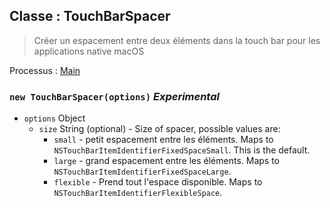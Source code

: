 ## Classe : TouchBarSpacer

> Créer un espacement entre deux éléments dans la touch bar pour les applications native macOS

Processus : [Main](../tutorial/application-architecture.md#main-and-renderer-processes)

### `new TouchBarSpacer(options)` _Experimental_

* `options` Object
  * `size` String (optional) - Size of spacer, possible values are:
    * `small` - petit espacement entre les éléments. Maps to `NSTouchBarItemIdentifierFixedSpaceSmall`. This is the default.
    * `large` - grand espacement entre les éléments. Maps to `NSTouchBarItemIdentifierFixedSpaceLarge`.
    * `flexible` - Prend tout l'espace disponible. Maps to `NSTouchBarItemIdentifierFlexibleSpace`.
